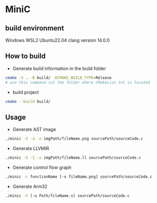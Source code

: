 # MiniC

## build environment
Windows WSL2 Ubuntu22.04
clang version 14.0.0

## How to build
- Generate build information in the build folder  
```bash
cmake -S . -B build/ -DCMAKE_BUILD_TYPE=Release
# use this command int the folder where CMakeList.txt is located 
```

- build project
```bash
cmake --build build/
```

## Usage
- Generate AST image
```bash
./minic -S -a -o imgPath/fileName.png sourcePath/sourceCode.c   
```
- Generate LLVMIR
```bash
./minic -S -I -o imgPath/fileName.ll sourcePath/sourceCode.c  
```
- Generate control flow graph
```bash
./minic -c functionName [-o fileName.png] sourcePath/sourceCode.c
```
- Generate Arm32
```bash
./minic -S [-o Path/fileName.s] sourcePath/sourceCode.c
```




